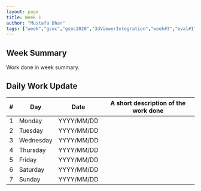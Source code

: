 ```yaml
---
layout: page
title: Week 1
author: "Mustafa Dhar"
tags: ["week","gsoc","gsoc2020","3dViewerIntegration","week#3","eval#1"]
---
```


## Week Summary

 
Work done in week summary.

## Daily Work Update

|\#|Day|Date|A short description of the work done|  
|---	|---	|---	|---	|  
|1   	| Monday 	|   YYYY/MM/DD	| |  
|2   	| Tuesday  	|   YYYY/MM/DD	| 	|  
|3   	| Wednesday  	|  YYYY/MM/DD 	| |  
|4   	| Thursday  	|   YYYY/MM/DD	|  |  
|5   	| Friday  	|   YYYY/MM/DD	|  |  
|6   	| Saturday  	|   YYYY/MM/DD	| 	|  
|7   	| Sunday  	|   YYYY/MM/DD	|  |  
